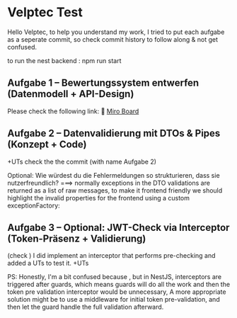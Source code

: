 # Velptec Test
Hello Velptec,
to help you understand my work,
I tried to put each aufgabe as a seperate commit,
so check commit history to follow along & not get confused.

to run the nest backend : npm run start

## Aufgabe 1 – Bewertungssystem entwerfen (Datenmodell + API-Design)
Please check the following link:
🔗 [Miro Board](https://miro.com/app/board/uXjVI3kdmY8=/?share_link_id=292243958570)

## Aufgabe 2 – Datenvalidierung mit DTOs & Pipes (Konzept + Code)
+UTs
check the the commit (with name Aufgabe 2)

Optional: Wie würdest du die Fehlermeldungen so strukturieren, dass sie nutzerfreundlich?
===> normally exceptions in the DTO validations are returned as a list of raw messages, to make it frontend friendly
we should highlight the invalid properties for the frontend
using a custom exceptionFactory:


## Aufgabe 3 – Optional: JWT-Check via Interceptor (Token-Präsenz + Validierung)
(check ) I did implement an interceptor that performs pre-checking and added a UTs to test it.
+UTs

PS: Honestly, I'm a bit confused because , but in NestJS, interceptors are triggered after guards,
which means guards will do all the work and then the token pre validation interceptor would be unnecessary,
A more appropriate solution might be to use a middleware for initial token pre-validation, and then let the guard handle the full validation afterward.


